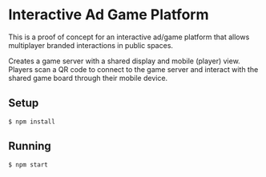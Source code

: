 # Interactive Ad Game Platform

This is a proof of concept for an interactive ad/game platform that allows multiplayer branded interactions in public spaces.

Creates a game server with a shared display and mobile (player) view. Players scan a QR code to connect to the game server and interact with the shared game board through their mobile device.


## Setup

```
$ npm install
```

## Running

```
$ npm start
```
